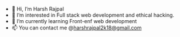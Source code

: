 - 👋 Hi, I’m Harsh Rajpal
- 👀 I’m interested in Full stack web development and ethical hacking.
- 🌱 I’m currently learning Front-enf web development
- 📫 You can contact me @harshrajpal2k18@gmail.com

<!---
harsh-rajpal/harsh-rajpal is a ✨ special ✨ repository because its `README.md` (this file) appears on your GitHub profile.
You can click the Preview link to take a look at your changes.
--->
